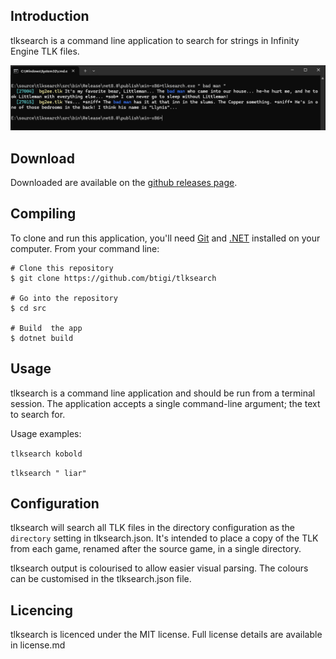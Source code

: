 ## Introduction

tlksearch is a command line application to search for strings in Infinity Engine TLK files.

![screenshot showing output](resources/screenshot.png)

## Download

Downloaded are available on the [github releases page](https://github.com/btigi/tlksearch/releases/latest).

## Compiling

To clone and run this application, you'll need [Git](https://git-scm.com) and [.NET](https://dotnet.microsoft.com/) installed on your computer. From your command line:

```
# Clone this repository
$ git clone https://github.com/btigi/tlksearch

# Go into the repository
$ cd src

# Build  the app
$ dotnet build
```

## Usage

tlksearch is a command line application and should be run from a terminal session. The application accepts a single command-line argument; the text to search for.

Usage examples:

 ```tlksearch kobold```

 ```tlksearch " liar"```

## Configuration

tlksearch will search all TLK files in the directory configuration as the `directory` setting in tlksearch.json. It's intended to place a copy of the TLK from each game, renamed after the source game, in a single directory.

tlksearch output is colourised to allow easier visual parsing. The colours can be customised in the tlksearch.json file.

## Licencing

tlksearch is licenced under the MIT license. Full license details are available in license.md